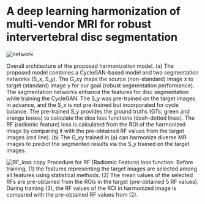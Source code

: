 # A deep learning harmonization of multi-vendor MRI for robust intervertebral disc segmentation

![network](https://github.com/Chae-Woo/Harmonisation/assets/45866328/fe62955e-6ee3-4f62-8eb2-824b76f74a86)

Overall architecture of the proposed harmonization model. (a) The proposed model combines a CycleGAN-based model and two segmentation networks
(S_x, S_y). The G_xy maps the source (non-standard) image x to target (standard) image y for our goal (robust segmentation performance). The segmentation networks enhance the features for disc segmentation while
training the CycleGAN. The S_y was pre-trained on the target images in advance, and the S_x is not pre-trained but incorporated for cycle balance. The
pre-trained S_y provides the ground truths (GTs; green and orange boxes) to calculate the dice loss functions (dash-dotted lines). The RF (radiomic feature) loss is calculated from the
ROI of the harmonized image by comparing it with the pre-obtained RF values from the target images (red line). (b) The G_xy trained in (a) can harmonize
diverse MR images to predict the segmented results via the S_y trained on the target images.

![RF_loss copy](https://github.com/Chae-Woo/Harmonization-Model/assets/45866328/84627afb-fb9b-43fa-b42b-dd1b89d10a95)
Procedure for RF (Radiomic Feature) loss function. Before training, (1) the features representing the target images are selected among all features using statistical methods. (2) The mean values of the selected RFs are pre-obtained from the ROIs in the target (pre-obtained 5 RF values). During training (3), the RF values of the ROI in harmonized image is compared with the pre-obtained RF values from (2).
